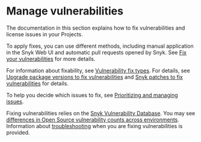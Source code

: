 # Manage vulnerabilities

The documentation in this section explains how to fix vulnerabilities and license issues in your Projects.

To apply fixes, you can use different methods, including manual application in the Snyk Web UI and automatic pull requests opened by Snyk. See [Fix your vulnerabilities](fix-your-vulnerabilities.md) for more details.

For information about fixability, see [Vulnerability fix types](vulnerability-fix-types.md). For details, see [Upgrade package versions to fix vulnerabilities](upgrade-package-versions-to-fix-vulnerabilities.md) and [Snyk patches to fix vulnerabilities](snyk-patches-to-fix-vulnerabilities.md) for details.

To help you decide which issues to fix, see [Prioritizing and managing issues](../../../manage-risk/prioritize-your-issues/).

Fixing vulnerabilities relies on the [Snyk Vulnerability Database](snyk-vulnerability-database.md). You may see [differences in Open Source vulnerability counts across environments](differences-in-open-source-vulnerability-counts-across-environments.md). Information about [troubleshooting](troubleshoot-fixing-vulnerabilities-with-snyk-open-source.md) when you are fixing vulnerabilities is provided.
